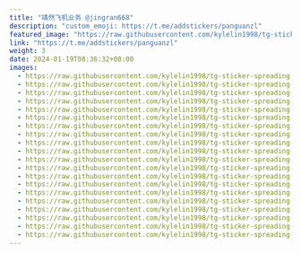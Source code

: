 ```yaml
---
title: "靖然飞机业务 @jingran668"
description: "custom_emoji: https://t.me/addstickers/panguanzl"
featured_image: "https://raw.githubusercontent.com/kylelin1998/tg-sticker-spreading-worldwide-images/main/img/557c7cbf-80c8-4de2-9176-372be1e29a6a.jpg"
link: "https://t.me/addstickers/panguanzl"
weight: 3
date: 2024-01-19T08:36:32+08:00
images:
  - https://raw.githubusercontent.com/kylelin1998/tg-sticker-spreading-worldwide-images/main/img/557c7cbf-80c8-4de2-9176-372be1e29a6a.jpg
  - https://raw.githubusercontent.com/kylelin1998/tg-sticker-spreading-worldwide-images/main/img/694a628f-868f-4377-9ed5-9200019b107d.jpg
  - https://raw.githubusercontent.com/kylelin1998/tg-sticker-spreading-worldwide-images/main/img/23a59656-e582-469d-aadb-d79ea253bdb2.jpg
  - https://raw.githubusercontent.com/kylelin1998/tg-sticker-spreading-worldwide-images/main/img/4db8d4a4-2c6f-4ecb-826d-b2d9dac85426.jpg
  - https://raw.githubusercontent.com/kylelin1998/tg-sticker-spreading-worldwide-images/main/img/65b71b04-4507-4dce-b5cf-7acd5cf07162.jpg
  - https://raw.githubusercontent.com/kylelin1998/tg-sticker-spreading-worldwide-images/main/img/40e103bf-e487-4958-9dfa-1af6d885cd10.jpg
  - https://raw.githubusercontent.com/kylelin1998/tg-sticker-spreading-worldwide-images/main/img/554003d9-ff2e-451c-9310-89acfe71ebe2.jpg
  - https://raw.githubusercontent.com/kylelin1998/tg-sticker-spreading-worldwide-images/main/img/e4816217-7c66-4b68-b605-48f75448e34e.jpg
  - https://raw.githubusercontent.com/kylelin1998/tg-sticker-spreading-worldwide-images/main/img/fb0bda88-ce33-487c-bb60-733b9f4a596b.jpg
  - https://raw.githubusercontent.com/kylelin1998/tg-sticker-spreading-worldwide-images/main/img/78f71e38-4a02-4886-891b-fb2f613b1d37.jpg
  - https://raw.githubusercontent.com/kylelin1998/tg-sticker-spreading-worldwide-images/main/img/995e89de-9f27-4cb5-b091-bc88a8d794d5.jpg
  - https://raw.githubusercontent.com/kylelin1998/tg-sticker-spreading-worldwide-images/main/img/124f56ac-6885-49c0-aeff-f10fffabde91.jpg
  - https://raw.githubusercontent.com/kylelin1998/tg-sticker-spreading-worldwide-images/main/img/3cec9057-538a-4e04-9d39-d5580f48cf81.jpg
  - https://raw.githubusercontent.com/kylelin1998/tg-sticker-spreading-worldwide-images/main/img/6bbb5a8e-4462-4147-9fe8-1cdded772649.jpg
  - https://raw.githubusercontent.com/kylelin1998/tg-sticker-spreading-worldwide-images/main/img/ce70bb63-eb08-4428-bb6c-37d5b728a06b.jpg
  - https://raw.githubusercontent.com/kylelin1998/tg-sticker-spreading-worldwide-images/main/img/94aace26-ea06-42bd-a781-bedbe78da5f4.jpg
  - https://raw.githubusercontent.com/kylelin1998/tg-sticker-spreading-worldwide-images/main/img/125242b4-8aac-4ae3-8636-be8c45071452.jpg
  - https://raw.githubusercontent.com/kylelin1998/tg-sticker-spreading-worldwide-images/main/img/a21fc20e-a97b-4b8a-ac79-87f878c69cdd.jpg
  - https://raw.githubusercontent.com/kylelin1998/tg-sticker-spreading-worldwide-images/main/img/f9b7d1b0-13a3-4243-b4fa-e160c114dfd0.jpg
  - https://raw.githubusercontent.com/kylelin1998/tg-sticker-spreading-worldwide-images/main/img/5758b87b-7d08-486d-9f8c-ab97912a7f50.jpg
---
```

